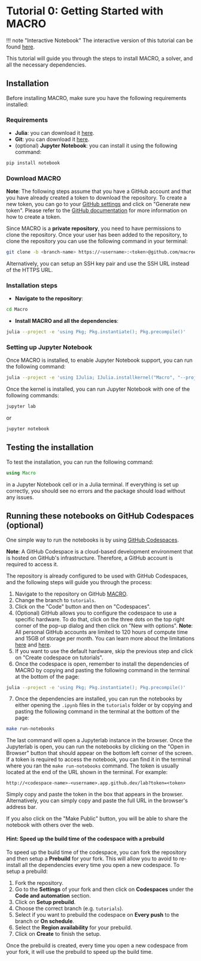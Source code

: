 
# Tutorial 0: Getting Started with MACRO

!!! note "Interactive Notebook"
    The interactive version of this tutorial can be found [here](https://github.com/macroenergy/Macro/tree/main/tutorials/tutorial_0_getting_started.ipynb).

This tutorial will guide you through the steps to install MACRO, a solver, and all the necessary dependencies.

## Installation
Before installing MACRO, make sure you have the following requirements installed:

### Requirements
- **Julia**: you can download it [here](https://julialang.org/downloads/). 
- **Git**: you can download it [here](https://git-scm.com/downloads).
- (optional) **Jupyter Notebook**: you can install it using the following command:
```bash
pip install notebook
```

### Download MACRO

**Note**: The following steps assume that you have a GitHub account and that you have already created a token to download the repository. To create a new token, you can go to your [GitHub settings](https://github.com/settings/tokens) and click on "Generate new token". Please refer to the [GitHub documentation](https://docs.github.com/en/authentication/keeping-your-account-and-data-secure/creating-a-personal-access-token) for more information on how to create a token.

Since MACRO is a **private repository**, you need to have permissions to clone the repository. Once your user has been added to the repository, to clone the repository you can use the following command in your terminal:
```bash
git clone -b <branch-name> https://<username>:<token>@github.com/macroenergy/Macro.git
```
Alternatively, you can setup an SSH key pair and use the SSH URL instead of the HTTPS URL.

### Installation steps
- **Navigate to the repository**:
```bash
cd Macro
```
- **Install MACRO and all the dependencies**:
```bash
julia --project -e 'using Pkg; Pkg.instantiate(); Pkg.precompile()'
```

### Setting up Jupyter Notebook
Once MACRO is installed, to enable Jupyter Notebook support, you can run the following command:
```bash
julia --project -e 'using IJulia; IJulia.installkernel("Macro", "--project=@.")'
```
Once the kernel is installed, you can run Jupyter Notebook with one of the following commands:
```bash
jupyter lab
```
or 
```bash
jupyter notebook
```

## Testing the installation
To test the installation, you can run the following command:
```julia
using Macro
```
in a Jupyter Notebook cell or in a Julia terminal. If everything is set up correctly, you should see no errors and the package should load without any issues.

## Running these notebooks on GitHub Codespaces (optional)

One simple way to run the notebooks is by using [GitHub Codespaces](https://docs.github.com/en/codespaces/overview). 

**Note**: A GitHub Codespace is a cloud-based development environment that is hosted on GitHub's infrastructure. Therefore, a GitHub account is required to access it.

The repository is already configured to be used with GitHub Codespaces, and the following steps will guide you through the process:
1. Navigate to the repository on GitHub [MACRO](https://github.com/macroenergy/Macro).
2. Change the branch to `tutorials`.
3. Click on the "Code" button and then on "Codespaces".
4. (Optional) GitHub allows you to configure the codespace to use a specific hardware. To do that, click on the three dots on the top right corner of the pop-up dialog and then click on "New with options". 
**Note**: All personal GitHub accounts are limited to 120 hours of compute time and 15GB of storage per month. You can learn more about the limitations [here](https://docs.github.com/en/billing/managing-billing-for-github-codespaces/about-billing-for-github-codespaces) and [here](https://docs.github.com/en/codespaces/codespaces-reference/understanding-billing-for-codespaces).
5. If you want to use the default hardware, skip the previous step and click on "Create codespace on tutorials".
6. Once the codespace is open, remember to install the dependencies of MACRO by copying and pasting the following command in the terminal at the bottom of the page:
```bash
julia --project -e 'using Pkg; Pkg.instantiate(); Pkg.precompile()'
```
7. Once the dependencies are installed, you can run the notebooks by either opening the `.ipynb` files in the `tutorials` folder or by copying and pasting the following command in the terminal at the bottom of the page:
```bash
make run-notebooks
```
The last command will open a Jupyterlab instance in the browser. Once the Jupyterlab is open, you can run the notebooks by clicking on the "Open in Browser" button that should appear on the bottom left corner of the screen. If a token is required to access the notebook, you can find it in the terminal where you ran the `make run-notebooks` command. The token is usually located at the end of the URL shown in the terminal. For example:
```
http://<codespace-name>-<username>.app.github.dev/lab?token=<token>
```
Simply copy and paste the token in the box that appears in the browser. Alternatively, you can simply copy and paste the full URL in the browser's address bar.

If you also click on the "Make Public" button, you will be able to share the notebook with others over the web.

#### Hint: Speed up the build time of the codespace with a prebuild
To speed up the build time of the codespace, you can fork the repository and then setup a **Prebuild** for your fork. This will allow you to avoid to re-install all the dependencies every time you open a new codespace. To setup a prebuild:
1. Fork the repository.
2. Go to the **Settings** of your fork and then click on **Codespaces** under the **Code and automation** section.
3. Click on **Setup prebuild**.
4. Choose the correct branch (e.g. `tutorials`). 
5. Select if you want to prebuild the codespace on **Every push** to the branch or **On schedule**.
6. Select the **Region availability** for your prebuild.
7. Click on **Create** to finish the setup.

Once the prebuild is created, every time you open a new codespace from your fork, it will use the prebuild to speed up the build time.
